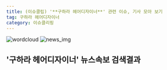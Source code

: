 ```yaml
---
title: (이슈클립) '**구하라 헤어디자이너**' 관련 이슈, 기사 모아 보기
tag: 구하라 헤어디자이너
category: 이슈클리핑
---
```

![wordcloud](https://s3.ap-northeast-2.amazonaws.com/lyrics101-wordcloud/2018-09-15-1536959732.png)
![news_img](https://user-images.githubusercontent.com/42597476/44507050-1206f400-a6e4-11e8-8d98-7ffbfebb353f.png)
## **'**구하라 헤어디자이너**'** 뉴스속보 검색결과

